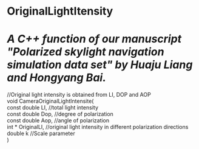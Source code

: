 # OriginalLightItensity

# *A C++ function of our manuscript "Polarized skylight navigation simulation data set" by Huaju Liang and Hongyang Bai.*

//Original light intensity is obtained from LI, DOP and AOP  
void CameraOriginalLightIntensite(  
	const double	LI,		//total light intensity  
	const double	Dop,		//degree of polarization  	
	const double	Aop,		//angle of polarization  
	int * OriginalLI,		//original light intensity in different polarization directions  	
	double k                        //Scale parameter  	
	)
